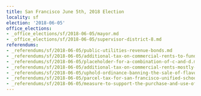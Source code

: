 ```yaml
---
title: San Francisco June 5th, 2018 Election
locality: sf
election: '2018-06-05'
office_elections:
- _office_elections/sf/2018-06-05/mayor.md
- _office_elections/sf/2018-06-05/supervisor-district-8.md
referendums:
- _referendums/sf/2018-06-05/public-utilities-revenue-bonds.md
- _referendums/sf/2018-06-05/additional-tax-on-commercial-rents-to-fund-childcare-education.md
- _referendums/sf/2018-06-05/placeholder-for-a-combination-of-c-and-d.md
- _referendums/sf/2018-06-05/additional-tax-on-commercial-rents-mostly-to-fund-housing-and-homelessness-services.md
- _referendums/sf/2018-06-05/uphold-ordinance-banning-the-sale-of-flavored-tobacco-products.md
- _referendums/sf/2018-06-05/parcel-tax-for-san-francisco-unified-school-district.md
- _referendums/sf/2018-06-05/measure-to-support-the-purchase-and-use-of-conductive-energy-devices-by-the-san-francisco-police-department.md
---
```

